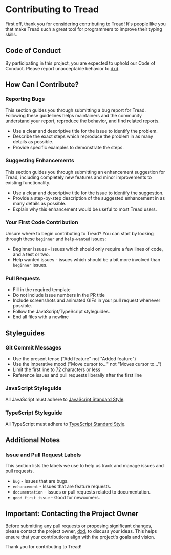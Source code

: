 # Contributing to Tread

First off, thank you for considering contributing to Tread! It's people like you that make Tread such a great tool for programmers to improve their typing skills.

## Code of Conduct

By participating in this project, you are expected to uphold our Code of Conduct. Please report unacceptable behavior to [dxd](https://x.com/dxd).

## How Can I Contribute?

### Reporting Bugs

This section guides you through submitting a bug report for Tread. Following these guidelines helps maintainers and the community understand your report, reproduce the behavior, and find related reports.

- Use a clear and descriptive title for the issue to identify the problem.
- Describe the exact steps which reproduce the problem in as many details as possible.
- Provide specific examples to demonstrate the steps.

### Suggesting Enhancements

This section guides you through submitting an enhancement suggestion for Tread, including completely new features and minor improvements to existing functionality.

- Use a clear and descriptive title for the issue to identify the suggestion.
- Provide a step-by-step description of the suggested enhancement in as many details as possible.
- Explain why this enhancement would be useful to most Tread users.

### Your First Code Contribution

Unsure where to begin contributing to Tread? You can start by looking through these `beginner` and `help-wanted` issues:

- Beginner issues - issues which should only require a few lines of code, and a test or two.
- Help wanted issues - issues which should be a bit more involved than `beginner` issues.

### Pull Requests

- Fill in the required template
- Do not include issue numbers in the PR title
- Include screenshots and animated GIFs in your pull request whenever possible.
- Follow the JavaScript/TypeScript styleguides.
- End all files with a newline

## Styleguides

### Git Commit Messages

- Use the present tense ("Add feature" not "Added feature")
- Use the imperative mood ("Move cursor to..." not "Moves cursor to...")
- Limit the first line to 72 characters or less
- Reference issues and pull requests liberally after the first line

### JavaScript Styleguide

All JavaScript must adhere to [JavaScript Standard Style](https://standardjs.com/).

### TypeScript Styleguide

All TypeScript must adhere to [TypeScript Standard Style](https://github.com/standard/ts-standard).

## Additional Notes

### Issue and Pull Request Labels

This section lists the labels we use to help us track and manage issues and pull requests.

- `bug` - Issues that are bugs.
- `enhancement` - Issues that are feature requests.
- `documentation` - Issues or pull requests related to documentation.
- `good first issue` - Good for newcomers.

## Important: Contacting the Project Owner

Before submitting any pull requests or proposing significant changes, please contact the project owner, [dxd](https://x.com/dxd), to discuss your ideas. This helps ensure that your contributions align with the project's goals and vision.

Thank you for contributing to Tread!
